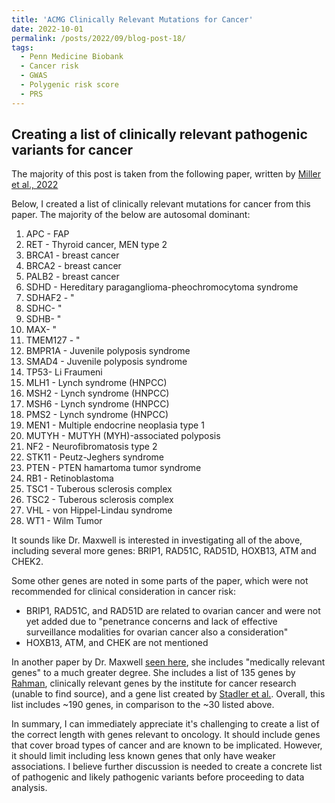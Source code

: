 ```yaml
---
title: 'ACMG Clinically Relevant Mutations for Cancer'
date: 2022-10-01
permalink: /posts/2022/09/blog-post-18/
tags:
  - Penn Medicine Biobank
  - Cancer risk
  - GWAS
  - Polygenic risk score
  - PRS
---
```


Creating a list of clinically relevant pathogenic variants for cancer
----------

The majority of this post is taken from the following paper, written by [Miller et al., 2022](https://www.gimjournal.org/article/S1098-3600(22)00723-7/fulltext#tbl1)

Below, I created a list of clinically relevant mutations for cancer from this paper. The majority of the below are autosomal dominant:
  1. APC - FAP
  2. RET - Thyroid cancer, MEN type 2
  3. BRCA1 - breast cancer
  4. BRCA2 - breast cancer
  5. PALB2 - breast cancer
  6. SDHD - Hereditary paraganglioma-pheochromocytoma syndrome
  7. SDHAF2 - "
  8. SDHC- "
  9. SDHB- "
  10. MAX- "
  11. TMEM127 - "
  12. BMPR1A - Juvenile polyposis syndrome
  13. SMAD4 - Juvenile polyposis syndrome
  14. TP53- Li Fraumeni
  15. MLH1 - Lynch syndrome (HNPCC)
  16. MSH2 - Lynch syndrome (HNPCC)
  17. MSH6 - Lynch syndrome (HNPCC)
  18. PMS2 - Lynch syndrome (HNPCC)
  19. MEN1 - Multiple endocrine neoplasia type 1
  20. MUTYH - MUTYH (MYH)-associated polyposis
  21. NF2 - Neurofibromatosis type 2
  22. STK11 - Peutz-Jeghers syndrome 
  23. PTEN - PTEN hamartoma tumor syndrome
  24. RB1 - Retinoblastoma
  25. TSC1 - Tuberous sclerosis complex
  26. TSC2 - Tuberous sclerosis complex
  27. VHL - von Hippel-Lindau syndrome
  28. WT1 - Wilm Tumor
  
It sounds like Dr. Maxwell is interested in investigating all of the above, including several more genes: BRIP1, RAD51C, RAD51D, HOXB13, ATM and CHEK2.

Some other genes are noted in some parts of the paper, which were not recommended for clinical consideration in cancer risk:

- BRIP1, RAD51C, and RAD51D are related to ovarian cancer and were not yet added due to "penetrance concerns and lack of effective surveillance modalities for ovarian cancer also a consideration"
 - HOXB13, ATM, and CHEK are not mentioned

In another paper by Dr. Maxwell [seen here](https://www.ncbi.nlm.nih.gov/pmc/articles/PMC4863474/), she includes "medically relevant genes" to a much greater degree. She includes a list of 135 genes by [Rahman](https://pubmed.ncbi.nlm.nih.gov/24429628/), clinically relevant genes by the institute for cancer research (unable to find source), and a gene list created by [Stadler et al.](https://www.ncbi.nlm.nih.gov/pmc/articles/PMC5795694/). Overall, this list includes ~190 genes, in comparison to the ~30 listed above. 

In summary, I can immediately appreciate it's challenging to create a list of the correct length with genes relevant to oncology. It should include genes that cover broad types of cancer and are known to be implicated. However, it should limit including less known genes that only have weaker associations. I believe further discussion is needed to create a concrete list of pathogenic and likely pathogenic variants before proceeding to data analysis.


